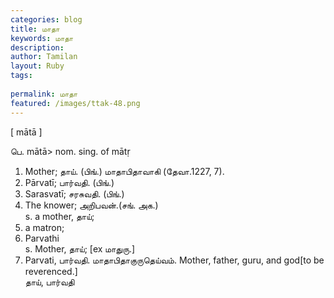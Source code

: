 ```yaml
---
categories: blog
title: மாதா
keywords: மாதா
description: 
author: Tamilan
layout: Ruby
tags: 
 
permalink: மாதா
featured: /images/ttak-48.png
---
```

  
[ mātā ]  
  
பெ. mātā> nom. sing. of mātṛ  
1. Mother; தாய். (பிங்.) மாதாபிதாவாகி (தேவா.1227, 7).   
2. Pārvatī; பார்வதி. (பிங்.)   
3. Sarasvatī; சரசுவதி. (பிங்.)   
4. The knower; அறிபவன்.(சங். அக.)  
s. a mother, தாய்;   
2. a matron;   
3. Parvathi  
s. Mother, தாய்; [ex மாதுரு.]  
2. Parvati, பார்வதி. மாதாபிதாகுருதெய்வம். Mother, father, guru, and god[to be reverenced.]  
தாய், பார்வதி